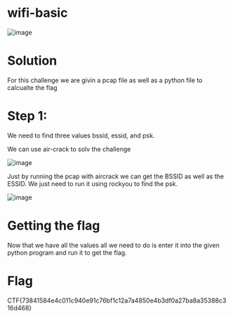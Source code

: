 # wifi-basic

![image](https://github.com/alexsandusf/CTFWriteups/assets/162010016/9e59cfdc-1a03-4af1-a67d-6fb049d58f25)

# Solution

For this challenge we are givin a pcap file as well as a python file to calcualte the flag

# Step 1:

We need to find three values bssid, essid, and psk.

We can use air-crack to solv the challenge 

![image](https://github.com/alexsandusf/CTFWriteups/assets/162010016/68bd7e72-3eb9-4547-bedc-0a79748dac5a)

Just by running the pcap with aircrack we can get the BSSID as well as the ESSID. We just need to run it using rockyou to find the psk.

![image](https://github.com/alexsandusf/CTFWriteups/assets/162010016/1691c3b7-6ec5-467f-8e94-119b7a7d51c3)

# Getting the flag

Now that we have all the values all we need to do is enter it into the given python program and run it to get the flag.


# Flag

CTF{73841584e4c011c940e91c76bf1c12a7a4850e4b3df0a27ba8a35388c316d468}
